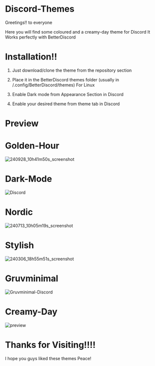 # Discord-Themes
Greetings!! to everyone

Here you will find some coloured and a creamy-day theme for Discord
It Works perfectly with BetterDiscord

# Installation!!
1. Just download/clone the theme from the repository section

2. Place it in the BetterDiscord themes folder
(usually in /.config/BetterDiscord/themes) For Linux
3. Enable Dark mode from Appearance Section in Discord 

4. Enable your desired theme from theme tab in Discord 
# Preview

# Golden-Hour
![240928_10h41m50s_screenshot](https://github.com/user-attachments/assets/fd1685de-fe1d-456c-b3e6-35e4b66f0862)

# Dark-Mode
![Discord](https://github.com/MrVivekRajan/Discord-Themes/assets/85994908/f31a344c-a53a-4603-99bc-71a8ffcceb8f)

# Nordic
![240713_10h05m19s_screenshot](https://github.com/user-attachments/assets/aad47411-352f-4459-ba06-e6f50b3882a2)

# Stylish
![240306_18h55m51s_screenshot](https://github.com/MrVivekRajan/Discord-Themes/assets/85994908/a2f1ca51-b44f-45ba-9b17-44f6e4a26a07)

# Gruvminimal
![Gruvminimal-Discord](https://github.com/MrVivekRajan/Discord-Themes/assets/85994908/c049ce4b-8f10-46da-81f9-cf6aac7bc8d9)

# Creamy-Day
![preview](https://github.com/developer-vivek/Creamy-Day/assets/85994908/d692b914-bb9e-42f8-8af4-a22fe6d0107e)

# Thanks for Visiting!!!!
I hope you guys liked these themes
Peace!
